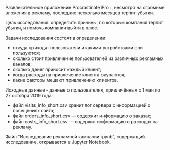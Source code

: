 Развлекательное приложение Procrastinate Pro+, несмотря на огромные вложения в рекламу, последние несколько месяцев терпит убытки. 

Цель исследования: определить причины, по которым компания терпит убытки, и помочь компании выйти в плюс.

Задачи исследования состоят в определении:
- откуда приходят пользователи и какими устройствами они пользуются;
- сколько стоит привлечение пользователей из различных рекламных каналов;
- сколько денег приносит каждый клиент;
- когда расходы на привлечение клиента окупаются;
- какие факторы мешают привлечению клиентов.

Исходные данные - данные о пользователях, привлечённых с 1 мая по 27 октября 2019 года:
- файл visits_info_short.csv хранит лог сервера с информацией о посещениях сайта;
- файл orders_info_short.csv — содержит информацию о заказах;
- файл costs_info_short.csv — содержит информацию о расходах на рекламу.

Файл "Исследование рекламной кампании.ipynb", содержащий исследование, открывается в Jupyter Notebook.
